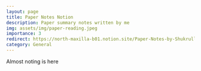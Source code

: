 ```yaml
---
layout: page
title: Paper Notes Notion
description: Paper summary notes written by me
img: assets/img/paper-reading.jpeg
importance: 3
redirect: https://north-maxilla-b01.notion.site/Paper-Notes-by-Shukrullo-Nazirjonov-ee92e8a253124f8080a2ddd4a64f0876
category: General
---
```


Almost noting is here
